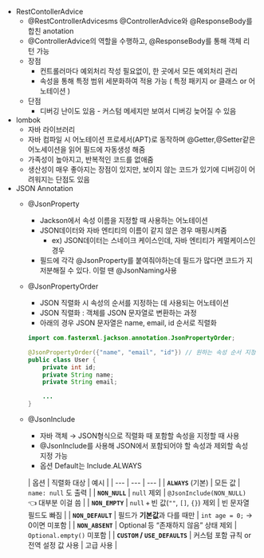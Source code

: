 - RestContollerAdvice
    - @RestControllerAdvicesms @ControllerAdvice와 @ResponseBody를 합친 anotation
    - @ControllerAdvice의 역할을 수행하고, @ResponseBody를 통해 객체 리턴 가능
    - 장점
        - 컨트롤러마다 예외처리 작성 필요없이, 한 곳에서 모든 예외처리 관리
        - 속성을 통해 특정 범위 세분화하여 적용 가능 ( 특정 패키지 or 클래스 or 어노테이션 )
    - 단점
        - 디버깅 난이도 있음 - 커스텀 메세지만 보여서 디버깅 늦어질 수 있음
- lombok
    - 자바 라이브러리
    - 자바 컴파일 시 어노테이션 프로세서(APT)로 동작하며 @Getter,@Setter같은 어노세이션을 읽어 필드에 자동생성 해줌
    - 가족성이 높아지고, 반복적인 코드를 없애줌
    - 생산성이 매우 좋아지는 장점이 있지만, 보이지 않는 코드가 있기에 디버깅이 어려워지는 단점도 있음
- JSON Annotation
    - @JsonProperty
        - Jackson에서 속성 이름을 지정할 때 사용하는 어노테이션
        - JSON데이터와 자바 엔티티의 이름이 같지 않은 경우 매핑시켜줌
            - ex) JSON데이터는 스네이크 케이스인데, 자바 엔티티가 케멀케이스인 경우
        - 필드에 각각 @JsonProperty를 붙여줘야하는데 필드가 많다면 코드가 지저분해질 수 있다. 이럴 땐 @JsonNaming사용
    - @JsonPropertyOrder
        - JSON 직렬화 시 속성의 순서를 지정하는 데 사용되는 어노테이션
        - JSON 직렬화 : 객체를 JSON 문자열로 변환하는 과정
        - 아래의 경우 JSON 문자열은 name, email, id 순서로 직렬화

        ```java
        import com.fasterxml.jackson.annotation.JsonPropertyOrder;
        
        @JsonPropertyOrder({"name", "email", "id"}) // 원하는 속성 순서 지정
        public class User {
            private int id;
            private String name;
            private String email;
        
            ...
        }
        ```

    - @JsonInclude
        - 자바 객체 → JSON형식으로 직렬화 때 포함할 속성을 지정할 때 사용
        - @JsonInclude를 사용해 JSON에서 포함되어야 할 속성과 제외할 속성 지정 가능
        - 옵션 Default는 Include.ALWAYS

      | 옵션 | 직렬화 대상 | 예시 |
              | --- | --- | --- |
      | **`ALWAYS`** (기본) | 모든 값 | `name: null` 도 출력 |
      | **`NON_NULL`** | `null` 제외 | `@JsonInclude(NON_NULL)` 👈 대부분 이걸 씀 |
      | **`NON_EMPTY`** | `null` + 빈 값(`""`, `[]`, `{}`) 제외 | 빈 문자열 필드도 빠짐 |
      | **`NON_DEFAULT`** | 필드가 **기본값**과 다를 때만 | `int age = 0;` → 0이면 미포함 |
      | **`NON_ABSENT`** | Optional 등 “존재하지 않음” 상태 제외 | `Optional.empty()` 미포함 |
      | **`CUSTOM` / `USE_DEFAULTS`** | 커스텀 포함 규칙 or 전역 설정 값 사용 | 고급 사용 |